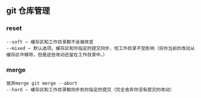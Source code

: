 ## git 仓库管理
### reset
    --soft – 缓存区和工作目录都不会被改变
    --mixed – 默认选项。缓存区和你指定的提交同步，但工作目录不受影响（将你当前的改动从缓存区中移除，但是这些改动还留在工作目录中。）


### merge
    放弃merge git merge --abort
    --hard – 缓存区和工作目录都同步到你指定的提交（完全舍弃你没有提交的改动）
